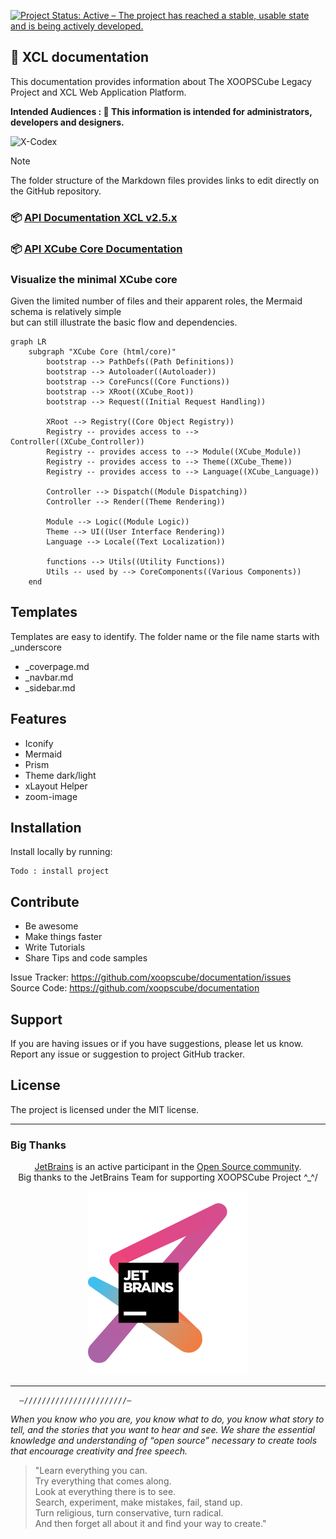 [![Project Status: Active – The project has reached a stable, usable state and is being actively developed.](https://www.repostatus.org/badges/2.0.0/active.svg)](https://www.repostatus.org/#active)

## 📘 XCL documentation

  This documentation provides information about The XOOPSCube Legacy Project and XCL Web Application Platform.

**Intended Audiences : 👥 This information is intended for administrators, developers and designers.**



![X-Codex](https://github.com/xoopscube/documentation/blob/master/_media/xcl-codemo-screenshot.png "XCL Documentation")



> [!NOTE]
> The folder structure of the Markdown files provides links to edit directly on the GitHub repository.

### 📦  [API Documentation XCL v2.5.x](https://xoopscube.github.io/documentation/api/)

### 📦  [API XCube Core Documentation](https://xoopscube.github.io/documentation/xcube/)


### Visualize the minimal XCube core 

Given the limited number of files and their apparent roles, the Mermaid schema is relatively simple  
but can still illustrate the basic flow and dependencies.

```mermaid
graph LR
    subgraph "XCube Core (html/core)"
        bootstrap --> PathDefs((Path Definitions))
        bootstrap --> Autoloader((Autoloader))
        bootstrap --> CoreFuncs((Core Functions))
        bootstrap --> XRoot((XCube_Root))
        bootstrap --> Request((Initial Request Handling))

        XRoot --> Registry((Core Object Registry))
        Registry -- provides access to --> Controller((XCube_Controller))
        Registry -- provides access to --> Module((XCube_Module))
        Registry -- provides access to --> Theme((XCube_Theme))
        Registry -- provides access to --> Language((XCube_Language))

        Controller --> Dispatch((Module Dispatching))
        Controller --> Render((Theme Rendering))

        Module --> Logic((Module Logic))
        Theme --> UI((User Interface Rendering))
        Language --> Locale((Text Localization))

        functions --> Utils((Utility Functions))
        Utils -- used by --> CoreComponents((Various Components))
    end
```

Templates
----
Templates are easy to identify. The folder name or the file name starts with _underscore

+ _coverpage.md
+ _navbar.md
+ _sidebar.md

Features
----
- Iconify 
- Mermaid  
- Prism 
- Theme dark/light
- xLayout Helper 
- zoom-image    


Installation
----

Install locally by running:

    Todo : install project

Contribute
----
- Be awesome
- Make things faster
- Write Tutorials
- Share Tips and code samples  
   
Issue Tracker: https://github.com/xoopscube/documentation/issues  
Source Code: https://github.com/xoopscube/documentation  

Support
-------

If you are having issues or if you have suggestions, please let us know.
Report any issue or suggestion to project GitHub tracker.

License
----

The project is licensed under the MIT license.

-----

### Big Thanks


<p align="center"><a href="https://www.jetbrains.com/" target="_blank">JetBrains</a> is an active participant in the <a href="https://www.jetbrains.com/opensource/" target="_blank">Open Source community</a>.<br>
Big thanks to the JetBrains Team for supporting XOOPSCube Project ^_^/  </p>

<p align=center><img src="https://raw.githubusercontent.com/xoopscube/artwork-social-media/master/logo/jetbrains-logo-variant-3-256.png" alt="Big thanks to the JetBrains Team for supporting XOOPSCube Project" title="Big thanks to the JetBrains Team for supporting XOOPSCube Project" /></p>

-----

      —///////////////////////—

_When you know who you are, you know what to do, you know what story to tell, and the stories that you want to hear and see. We share the essential knowledge and understanding of “open source” necessary to create tools that encourage creativity and free speech._


>"Learn everything you can.  
Try everything that comes along.  
Look at everything there is to see.  
Search, experiment, make mistakes, fail, stand up.  
Turn religious, turn conservative, turn radical.  
And then forget all about it and find your way to create."    

